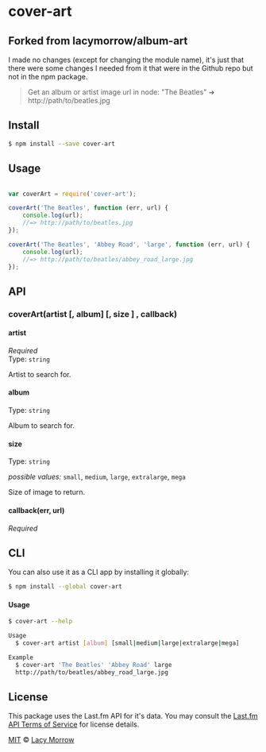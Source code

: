 # cover-art

## Forked from lacymorrow/album-art
I made no changes (except for changing the module name), it's just that there were some changes I needed from it that were in the Github repo but not in the npm package.

> Get an album or artist image url in node: "The Beatles" ➔ http://path/to/beatles.jpg


## Install

```bash
$ npm install --save cover-art
```


## Usage

```js

var coverArt = require('cover-art');

coverArt('The Beatles', function (err, url) {
    console.log(url);
    //=> http://path/to/beatles.jpg
});

coverArt('The Beatles', 'Abbey Road', 'large', function (err, url) {
    console.log(url);
    //=> http://path/to/beatles/abbey_road_large.jpg
});
```

## API

### coverArt(artist [, album] [, size ] , callback)

#### artist

*Required*  
Type: `string`

Artist to search for.

#### album

Type: `string`

Album to search for.

#### size

Type: `string` 

*possible values:* `small`, `medium`, `large`, `extralarge`, `mega`

Size of image to return.

#### callback(err, url)
*Required*


## CLI

You can also use it as a CLI app by installing it globally:

```bash
$ npm install --global cover-art
```

#### Usage

```bash
$ cover-art --help

Usage
  $ cover-art artist [album] [small|medium|large|extralarge|mega]

Example
  $ cover-art 'The Beatles' 'Abbey Road' large
  http://path/to/beatles/abbey_road_large.jpg
```


## License

This package uses the Last.fm API for it's data. You may consult the [Last.fm API Terms of Service](http://www.last.fm/api/tos) for license details. 

[MIT](http://opensource.org/licenses/MIT) © [Lacy Morrow](http://lacymorrow.com)
